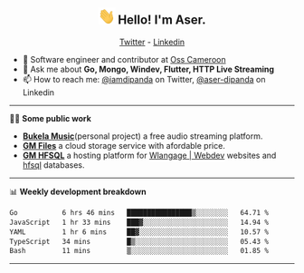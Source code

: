 <h2 align="center"> <img src="https://github.com/gabriel-TheCode/gabriel-TheCode/blob/master/gifs/Hi.gif" width="30px"> Hello! I'm Aser.</h2>
<p align="center">
  <a href="https://twitter.com/iamdipanda">Twitter</a> - 
  <a href="https://www.linkedin.com/in/aser-dipanda/">Linkedin</a>
</p>


- 🔭 Software engineer and contributor at [Oss Cameroon](https://github.com/osscameroon)
- 💬 Ask me about **Go, Mongo, Windev, Flutter, HTTP Live Streaming**
- 📫 How to reach me: [@iamdipanda](https://twitter.com/iamdipanda) on Twitter, [@aser-dipanda](https://www.linkedin.com/in/aser-dipanda/) on Linkedin

-------

👨‍💻 **Some public work**

- **[Bukela Music](https://music.bukela.co)**(personal project) a free audio streaming platform. 
- **[GM Files](https://gamesmania.io)** a cloud storage service with afordable price.
- **[GM HFSQL](https://gamesmania.io)** a hosting platform for [Wlangage | Webdev](https://pcsoft.fr/webdev/index.html) websites and [hfsql](https://pcsoft.fr/accueilpub/hfsql.htm) databases.
-------

📊 **Weekly development breakdown**

<!--START_SECTION:waka-->

```txt
Go           6 hrs 46 mins   ████████████████▒░░░░░░░░   64.71 %
JavaScript   1 hr 33 mins    ███▓░░░░░░░░░░░░░░░░░░░░░   14.94 %
YAML         1 hr 6 mins     ██▓░░░░░░░░░░░░░░░░░░░░░░   10.57 %
TypeScript   34 mins         █▒░░░░░░░░░░░░░░░░░░░░░░░   05.43 %
Bash         11 mins         ▒░░░░░░░░░░░░░░░░░░░░░░░░   01.85 %
```

<!--END_SECTION:waka-->

-------
